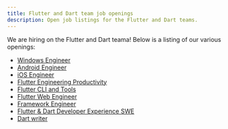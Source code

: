 ```yaml
---
title: Flutter and Dart team job openings
description: Open job listings for the Flutter and Dart teams.
---
```


We are hiring on the Flutter and Dart teama! Below is a listing of our various
openings:

* [Windows Engineer]({{site.url}}/jobs/windows)
* [Android Engineer]({{site.url}}/jobs/android)
* [iOS Engineer]({{site.url}}/jobs/ios)
* [Flutter Engineering Productivity]({{site.url}}/jobs/infrastructure)
* [Flutter CLI and Tools]({{site.url}}/jobs/tools)
* [Flutter Web Engineer]({{site.url}}/jobs/engine_web)
* [Framework Engineer]({{site.url}}/jobs/framework)
* [Flutter & Dart Developer Experience SWE]({{site.url}}/jobs/devexp)
* [Dart writer]({{site.url}}/jobs/writer)
